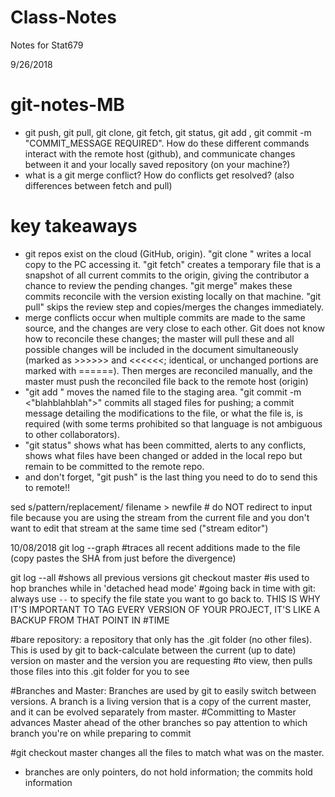 # Class-Notes
Notes for Stat679

9/26/2018
# git-notes-MB
* git push, git pull, git clone, git fetch, git status, git add <filename>, git commit -m "COMMIT_MESSAGE REQUIRED". How do
these different commands interact with the remote host (github), and communicate changes between it and your locally saved repository (on your machine?)
* what is a git merge conflict? How do conflicts get resolved? (also differences between fetch and pull)

# key takeaways
* git repos exist on the cloud (GitHub, origin). "git clone <url>" writes a local copy to the PC accessing it. "git fetch" creates a temporary file that is a snapshot of all current commits to the
origin, giving the contributor a chance to review the pending changes. "git merge" makes these commits reconcile with the version existing locally on that machine. "git pull" skips the review step and
copies/merges the changes immediately.
* merge conflicts occur when multiple commits are made to the same source, and the changes are very close to each other. Git does not know how to reconcile these changes; the master will pull these and
all possible changes will be included in the document simultaneously (marked as >>>>>> and <<<<<<; identical, or unchanged portions are marked with ======). Then merges are reconciled manually, and the
master must push the reconciled file back to the remote host (origin)
* "git add <filename>" moves the named file to the staging area. "git commit -m <"blahblahblah">" commits all staged files for pushing; a commit message detailing the modifications to the file, or what
the file is, is required (with some terms prohibited so that language is not ambiguous to other collaborators).
* "git status" shows what has been committed, alerts to any conflicts, shows what files have been changed or added in the local repo but remain to be committed to the remote repo.
* and don't forget, "git push" is the last thing you need to do to send this to remote!!


sed s/pattern/replacement/ filename > newfile # do NOT redirect to input file because you are using the stream from the current file and you don't want to edit that stream at the same time
sed ("stream editor")


10/08/2018
git log --graph 
#traces all recent additions made to the file (copy pastes the SHA from just before the divergence)

git log --all
#shows all previous versions
git checkout master 
#is used to hop branches while in 'detached head mode' 
#going back in time with git: always use `--` to specify the file state you want to go back to. THIS IS WHY IT'S IMPORTANT TO TAG EVERY VERSION OF YOUR PROJECT, IT'S LIKE A BACKUP FROM THAT POINT IN 
#TIME


#bare repository: a repository that only has the .git folder (no other files). This is used by git to back-calculate between the current (up to date) version on master and the version you are requesting 
#to view, then pulls those files into this .git folder for you to see

#Branches and Master: Branches are used by git to easily switch between versions. A branch is a living version that is a copy of the current master, and it can be evolved separately from master. 
#Committing to Master advances Master ahead of the other branches so pay attention to which branch you're on while preparing to commit

#git checkout master changes all the files to match what was on the master.

* branches are only pointers, do not hold information; the commits hold information
